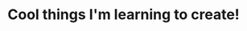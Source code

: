 <!DOCTYPE html>
<html>
<head>
    <title>COOLNESS</title>
    <meta charset="utf-8"/>
    


</head>
<body>
<h1>Cool things I'm learning to create!</h1>








</body>
</html>
